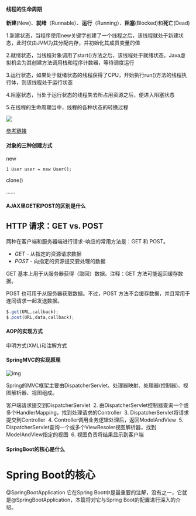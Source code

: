 

#### 线程的生命周期

**新建**(New)、**就绪**（Runnable）、**运行**（Running）、**阻塞**(Blocked)和**死亡**(Dead)

1.新建状态，当程序使用new关键字创建了一个线程之后，该线程就处于新建状态，此时仅由JVM为其分配内存，并初始化其成员变量的值

2.就绪状态，当线程对象调用了start()方法之后，该线程处于就绪状态。Java虚拟机会为其创建方法调用栈和程序计数器，等待调度运行

3.运行状态，如果处于就绪状态的线程获得了CPU，开始执行run()方法的线程执行体，则该线程处于运行状态

4.阻塞状态，当处于运行状态的线程失去所占用资源之后，便进入阻塞状态

5.在线程的生命周期当中，线程的各种状态的转换过程


![](https://fanfpy-img.oss-cn-beijing.aliyuncs.com/18-7-17/75675812.jpg)

[参考链接](https://www.cnblogs.com/sunddenly/p/4106562.html)

#### 对象的三种创建方式

new

```1 User user = new User();```

clone()

......

#### AJAX里GET和POST的区别是什么

## HTTP 请求：GET vs. POST

两种在客户端和服务器端进行请求-响应的常用方法是：GET 和 POST。

- *GET* - 从指定的资源请求数据
- *POST* - 向指定的资源提交要处理的数据

GET 基本上用于从服务器获得（取回）数据。注释：GET 方法可能返回缓存数据。

POST 也可用于从服务器获取数据。不过，POST 方法不会缓存数据，并且常用于连同请求一起发送数据。

```javascript
$.get(URL,callback);
$.post(URL,data,callback);
```

#### AOP的实现方式

申明方式(XML)和注解方式

#### SpringMVC的实现原理

![img](https://fanfpy-img.oss-cn-beijing.aliyuncs.com/18-7-17/54277087.jpg)

Spring的MVC框架主要由DispatcherServlet、处理器映射、处理器(控制器)、视图解析器、视图组成。  

客户端请求提交到DispatcherServlet  2. 由DispatcherServlet控制器查询一个或多个HandlerMapping，找到处理请求的Controller  3. DispatcherServlet将请求提交到Controller  4. Controller调用业务逻辑处理后，返回ModelAndView  5. DispatcherServlet查询一个或多个ViewResoler视图解析器，找到ModelAndView指定的视图  6. 视图负责将结果显示到客户端  

#### SpringBoot的核心是什么

# Spring Boot的核心
@SpringBootApplication
它在Spring Boot中是最重要的注解，没有之一，它就是@SpringBootApplication，本篇将对它与Spring Boot的配置进行深入的介绍。



 

 

 

 

 



